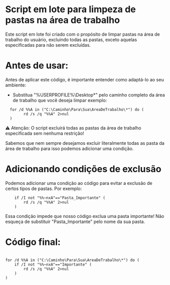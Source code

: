 # Script em lote para limpeza de pastas na área de trabalho

Este script em lote foi criado com o propósito de limpar pastas na área de trabalho do usuário, excluindo todas as pastas, exceto aquelas especificadas para não serem excluídas.

# Antes de usar:
Antes de aplicar este código, é importante entender como adaptá-lo ao seu ambiente:

* Substitua "%USERPROFILE%\Desktop\*" pelo caminho completo da área de trabalho que você deseja limpar exemplo:

````batch
  for /d %%A in ("C:\Caminho\Para\Sua\AreaDeTrabalho\*") do (
        rd /s /q "%%A" 2>nul
  )

````

⚠️ Atenção: O script excluirá todas as pastas da área de trabalho especificada sem nenhuma restrição!

Sabemos que nem sempre desejamos excluir literalmente todas as pasta da área de trabalho para isso podemos adicionar uma condição. 

# Adicionando condições de exclusão

Podemos adicionar uma condição ao código para evitar a exclusão de certos tipos de pastas. Por exemplo:
````batch
    if /I not "%%~nxA"=="Pasta_Importante" (
        rd /s /q "%%A" 2>nul
    )
````

Essa condição impede que nosso código exclua uma pasta importante! Não esqueça de substituir "Pasta_Importante" pelo nome da sua pasta.

# Código final:

````batch

for /d %%A in ("C:\Caminho\Para\Sua\AreaDeTrabalho\*") do (
    if /I not "%%~nxA"=="Importante" (
        rd /s /q "%%A" 2>nul
    )
)

````
